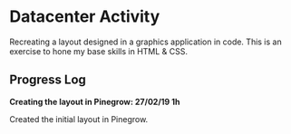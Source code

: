 # Datacenter Activity

Recreating a layout designed in a graphics application in code. This is an exercise to hone my base skills in HTML & CSS.

## Progress Log

**Creating the layout in Pinegrow: 27/02/19 1h**

Created the initial layout in Pinegrow.
  
